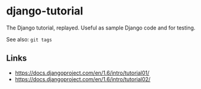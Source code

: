 django-tutorial
===============
The Django tutorial, replayed. Useful as sample Django code and for testing.

See also: `git tags`


Links
-----
- https://docs.djangoproject.com/en/1.6/intro/tutorial01/
- https://docs.djangoproject.com/en/1.6/intro/tutorial02/
